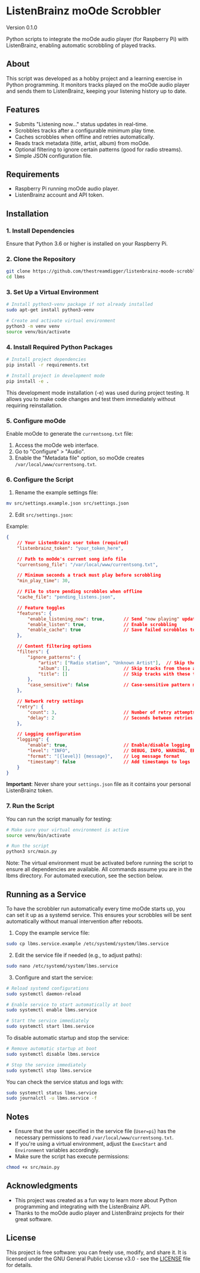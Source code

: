 # ListenBrainz moOde Scrobbler
Version 0.1.0

Python scripts to integrate the moOde audio player (for Raspberry Pi) with ListenBrainz, enabling automatic scrobbling of played tracks.

## About

This script was developed as a hobby project and a learning exercise in Python programming. It monitors tracks played on the moOde audio player and sends them to ListenBrainz, keeping your listening history up to date.

## Features

- Submits "Listening now..." status updates in real-time.
- Scrobbles tracks after a configurable minimum play time.
- Caches scrobbles when offline and retries automatically.
- Reads track metadata (title, artist, album) from moOde.
- Optional filtering to ignore certain patterns (good for radio streams).
- Simple JSON configuration file.

## Requirements

- Raspberry Pi running moOde audio player.
- ListenBrainz account and API token.

## Installation

### 1. Install Dependencies

Ensure that Python 3.6 or higher is installed on your Raspberry Pi.

### 2. Clone the Repository

```bash
git clone https://github.com/thestreamdigger/listenbrainz-moode-scrobbler.git lbms
cd lbms
```

### 3. Set Up a Virtual Environment

```bash
# Install python3-venv package if not already installed
sudo apt-get install python3-venv

# Create and activate virtual environment
python3 -m venv venv
source venv/bin/activate
```

### 4. Install Required Python Packages

```bash
# Install project dependencies
pip install -r requirements.txt

# Install project in development mode
pip install -e .
```

This development mode installation (-e) was used during project testing. It allows you to make code changes and test them immediately without requiring reinstallation.

### 5. Configure moOde

Enable moOde to generate the `currentsong.txt` file:

1. Access the moOde web interface.
2. Go to "Configure" > "Audio".
3. Enable the "Metadata file" option, so moOde creates `/var/local/www/currentsong.txt`.

### 6. Configure the Script

1. Rename the example settings file:

```bash
mv src/settings.example.json src/settings.json
```

2. Edit `src/settings.json`:

Example:

```json
{
    // Your ListenBrainz user token (required)
    "listenbrainz_token": "your_token_here",

    // Path to moOde's current song info file
    "currentsong_file": "/var/local/www/currentsong.txt",

    // Minimum seconds a track must play before scrobbling
    "min_play_time": 30,

    // File to store pending scrobbles when offline
    "cache_file": "pending_listens.json",

    // Feature toggles
    "features": {
        "enable_listening_now": true,       // Send "now playing" updates
        "enable_listen": true,              // Enable scrobbling
        "enable_cache": true                // Save failed scrobbles to retry later
    },

    // Content filtering options
    "filters": {
        "ignore_patterns": {
            "artist": ["Radio station", "Unknown Artist"],  // Skip these artists
            "album": [],                    // Skip tracks from these albums
            "title": []                     // Skip tracks with these titles
        },
        "case_sensitive": false             // Case-sensitive pattern matching
    },

    // Network retry settings
    "retry": {
        "count": 3,                         // Number of retry attempts
        "delay": 2                          // Seconds between retries
    },

    // Logging configuration
    "logging": {
        "enable": true,                     // Enable/disable logging
        "level": "INFO",                    // DEBUG, INFO, WARNING, ERROR, CRITICAL
        "format": "[{level}] {message}",    // Log message format
        "timestamp": false                  // Add timestamps to logs
    }
}
```

**Important**: Never share your `settings.json` file as it contains your personal ListenBrainz token.

### 7. Run the Script

You can run the script manually for testing:

```bash
# Make sure your virtual environment is active
source venv/bin/activate

# Run the script
python3 src/main.py
```

Note: The virtual environment must be activated before running the script to ensure all dependencies are available. All commands assume you are in the lbms directory. For automated execution, see the section below.

## Running as a Service

To have the scrobbler run automatically every time moOde starts up, you can set it up as a systemd service. This ensures your scrobbles will be sent automatically without manual intervention after reboots.

1. Copy the example service file:
```bash
sudo cp lbms.service.example /etc/systemd/system/lbms.service
```

2. Edit the service file if needed (e.g., to adjust paths):
```bash
sudo nano /etc/systemd/system/lbms.service
```

3. Configure and start the service:
```bash
# Reload systemd configurations
sudo systemctl daemon-reload

# Enable service to start automatically at boot
sudo systemctl enable lbms.service

# Start the service immediately
sudo systemctl start lbms.service
```

To disable automatic startup and stop the service:
```bash
# Remove automatic startup at boot
sudo systemctl disable lbms.service

# Stop the service immediately
sudo systemctl stop lbms.service
```

You can check the service status and logs with:
```bash
sudo systemctl status lbms.service
sudo journalctl -u lbms.service -f
```

## Notes

- Ensure that the user specified in the service file (`User=pi`) has the necessary permissions to read `/var/local/www/currentsong.txt`.
- If you're using a virtual environment, adjust the `ExecStart` and `Environment` variables accordingly.
- Make sure the script has execute permissions:

```bash
chmod +x src/main.py
```

## Acknowledgments

- This project was created as a fun way to learn more about Python programming and integrating with the ListenBrainz API.
- Thanks to the moOde audio player and ListenBrainz projects for their great software.

## License

This project is free software: you can freely use, modify, and share it. It is licensed under the GNU General Public License v3.0 - see the [LICENSE](LICENSE) file for details.